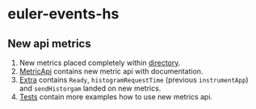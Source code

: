 # euler-events-hs


## New api metrics

1. New metrics placed completely within [directory](src/Euler/Events/MetricApi).
2. [MetricApi](src/Euler/Events/MetricApi/MetricApi.hs) contains new metric api with documentation.
3. [Extra](Euler.Events.MetricApi.Extra) contains `Ready`, `histogramRequestTime` (previous `instrumentApp`) and `sendHistorgam` landed on new metrics.
4. [Tests](test/MetricApiSpec.hs) contain more examples how to use new metrics api.

